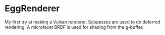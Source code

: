 # EggRenderer
My first try at making a Vulkan renderer.
Subpasses are used to do deferred rendering. A microfacet BRDF is used for shading from the g-buffer.

